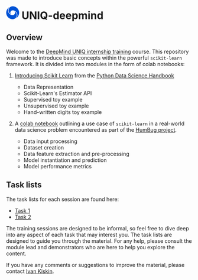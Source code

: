 # [<img src="./data/pics/dm.svg" width="35" />](./data/pics/dm.svg) UNIQ-deepmind 


## Overview
Welcome to the [DeepMind UNIQ internship training](https://www.ox.ac.uk/admissions/graduate/access/uniq-plus) course. This repository was made to introduce basic concepts within the powerful `scikit-learn` framework. It is divided into two modules in the form of colab notebooks:
1. [Introducing Scikit Learn](./colab/Introducing-Scikit-Learn-UNIQ.ipynb) from the [Python Data Science Handbook](https://jakevdp.github.io/PythonDataScienceHandbook/)
    * Data Representation
    * Scikit-Learn's Estimator API
    * Supervised toy example
    * Unsupervised toy example
    * Hand-written digits toy example

2. A [colab notebook](./colab/UNIQ_scikit_learn_pt_2.ipynb) outlining a use case of `scikit-learn` in a real-world data science problem encountered as part of the [HumBug project](https://humbug.ox.ac.uk/).
    * Data input processing
    * Dataset creation
    * Data feature extraction and pre-processing
    * Model instantiation and prediction
    * Model performance metrics

## Task lists
The task lists for each session are found here:
* [Task 1](./session_1_task_list.md)
* [Task 2](./session_2_task_list.md)

The training sessions are designed to be informal, so feel free to dive deep into any aspect of each task that may interest you. The task lists are designed to guide you through the material. For any help, please consult the module lead and demonstrators who are here to help you explore the content.

If you have any comments or suggestions to improve the material, please contact [Ivan Kiskin](https://www.surrey.ac.uk/people/ivan-kiskin).


